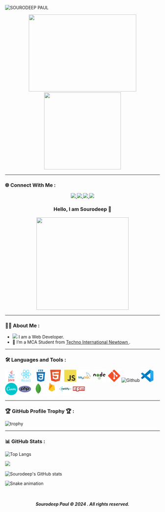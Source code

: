 ![SOURODEEP PAUL](https://github.com/Sourodeep2001-git/Sourodeep2001-git/assets/57056047/4f5b9857-735b-44cb-9316-d9871b8a7fb0)
<div id="header" align="center">
  <img src="https://media0.giphy.com/media/v1.Y2lkPTc5MGI3NjExZXF3bXpjZTJoNHNudzF4cnVrcDZyNHgydWxqYXN1cnFlMGdpcXJ4diZlcD12MV9pbnRlcm5hbF9naWZfYnlfaWQmY3Q9Zw/qgQUggAC3Pfv687qPC/giphy.webp" width="350" height="250"/>
  <img src="https://media3.giphy.com/media/v1.Y2lkPTc5MGI3NjExbHVrcHBzMmgwaTJkaWw5c21nMWh4MGRwNGdoaW13b3I3dHI4cjl6aiZlcD12MV9pbnRlcm5hbF9naWZfYnlfaWQmY3Q9Zw/VTtANKl0beDFQRLDTh/giphy.webp" width="250" height="250"/>
</div>

___

### 🌐 Connect With Me :
  <div id="connect" align="center">
  <a href="https://www.linkedin.com/in/sourodeep-paul-585817241/">
    <img src="https://github.com/gauravghongde/social-icons/blob/master/SVG/Color/LinkedIN.svg" width="50"/>
  </a>
  <a href="https://www.instagram.com/devilian_sourodeep/">
    <img src="https://github.com/gauravghongde/social-icons/blob/master/SVG/Color/Instagram.svg"width="50"/>
  </a>
  <a href="https://www.facebook.com/Sourodeep.Paul.2001">
    <img src="https://github.com/gauravghongde/social-icons/blob/master/SVG/Color/Facebook.svg" width="50"/>
  </a>
  <a href="https://github.com/Sourodeep2001-git">
    <img src="https://github.com/gauravghongde/social-icons/blob/master/SVG/White/Github_white.svg" width="50"/>
  </a>
  <p></p>
  <p></p>
</div>

<h3 align="center">
  Hello, I am Sourodeep 👋
</h3>

<div align="center">
  <img src="https://github.com/Sourodeep2001-git/Sourodeep2001-git/assets/57056047/0496032c-1abb-4062-a9e4-ad663d75ff15" width="300" height="300"/>
</div>

---

### :man_technologist: About Me :

- <img src="https://media.giphy.com/media/WUlplcMpOCEmTGBtBW/giphy.gif" width="30"> I am a Web Developer.
- 🌱 I’m a MCA Student from <a href="https://tint.edu.in/">Techno International Newtown </a>.

---
### :hammer_and_wrench: Languages and Tools :
<div>
  <img src="https://github.com/devicons/devicon/blob/master/icons/java/java-original-wordmark.svg" title="Java" alt="Java" width="40" height="40"/>&nbsp;
  <img src="https://github.com/devicons/devicon/blob/master/icons/react/react-original-wordmark.svg" title="React" alt="React" width="40" height="40"/>&nbsp;
  <img src="https://github.com/devicons/devicon/blob/master/icons/css3/css3-plain-wordmark.svg"  title="CSS3" alt="CSS" width="40" height="40"/>&nbsp;
  <img src="https://github.com/devicons/devicon/blob/master/icons/html5/html5-original.svg" title="HTML5" alt="HTML" width="40" height="40"/>&nbsp;
  <img src="https://github.com/devicons/devicon/blob/master/icons/javascript/javascript-original.svg" title="JavaScript" alt="JavaScript" width="40" height="40"/>&nbsp;
  <img src="https://github.com/devicons/devicon/blob/master/icons/mysql/mysql-original-wordmark.svg" title="MySQL"  alt="MySQL" width="40" height="40"/>&nbsp;
  <img src="https://github.com/devicons/devicon/blob/master/icons/nodejs/nodejs-original-wordmark.svg" title="NodeJS" alt="NodeJS" width="40" height="40"/>&nbsp;
  <img src="https://github.com/devicons/devicon/blob/master/icons/git/git-original.svg" title="Git" alt="Git" width="40" height="40"/>
  <img src="https://github.com/gauravghongde/social-icons/blob/master/SVG/White/Github_white.svg" title="Github" alt="Github" width="40" height="40"/>
  <img src="https://github.com/devicons/devicon/blob/master/icons/vscode/vscode-original.svg" title="VScode" alt="VScode" width="40" height="40"/>
  <img src="https://github.com/devicons/devicon/blob/master/icons/canva/canva-original.svg" title="Canva" alt="Canva" width="40" height="40"/>
  <img src="https://github.com/devicons/devicon/blob/master/icons/php/php-original.svg" title="PHP" alt="Php" width="40" height="40"/>
  <img src="https://github.com/devicons/devicon/blob/master/icons/mongodb/mongodb-original.svg" title="Mongodb" alt="Mongodb" width="40" height="40"/>
  <img src="https://github.com/devicons/devicon/blob/master/icons/firebase/firebase-original-wordmark.svg" title="Firebase" alt="Firebase" width="40" height="40"/>
<img src="https://github.com/devicons/devicon/blob/master/icons/netlify/netlify-original-wordmark.svg" title="Netlify" alt="Netlify" width="40" height="40"/>
<img src="https://github.com/devicons/devicon/blob/master/icons/npm/npm-original-wordmark.svg" title="Npm" alt="Npm" width="40" height="40"/>
  
</div>

---
### 🏆 GitHub Profile Trophy 🏆 :
![trophy](https://github-profile-trophy.vercel.app/?username=Sourodeep2001-git&theme=discord)

---
### 📊 GitHub Stats :
![Top Langs](https://github-readme-stats.vercel.app/api/top-langs/?username=Sourodeep2001-git&theme=dracula&layout=compact)
<br/>

![](https://github-readme-streak-stats.herokuapp.com/?user=Sourodeep2001-git&theme=dracula&hide_border=false)
<br/>

![Sourodeep's GitHub stats](https://github-readme-stats.vercel.app/api?username=Sourodeep2001-git&show_icons=true&theme=dracula)
<br/>

![Snake animation](https://github.com/eagrundy/eagrundy/blob/output/github-contribution-grid-snake.svg)

<div id="footer" align="center">
 <img src="https://komarev.com/ghpvc/?username=Sourodeep2001-git&style=flat-square&color=red" alt=""/>

<h5 align="center">
Sourodeep Paul © 2024 . All rights reserved.
</h5>
</div>
